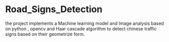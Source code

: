 # Road_Signs_Detection
the project implements a Machine learning model and Image analysis based on python , opencv and Haar cascade algorithm to detect chinese traffic signs based on their geometrize form.

